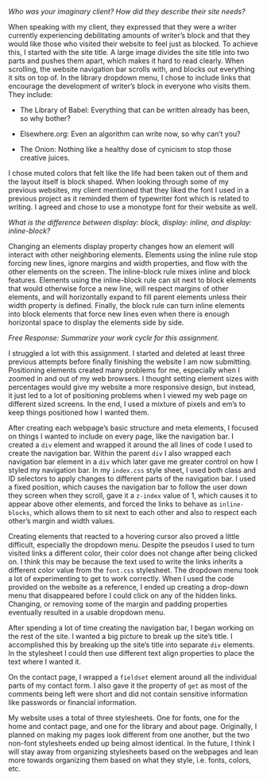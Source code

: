 *Who was your imaginary client? How did they describe their site needs?*

When speaking with my client, they expressed that they were a writer currently experiencing debilitating amounts of writer’s block and that they would like those who visited their website to feel just as blocked.
To achieve this, I started with the site title. A large image divides the site title into two parts and pushes them apart, which makes it hard to read clearly. When scrolling, the website navigation bar scrolls with, and blocks out everything it sits on top of. In the library dropdown menu, I chose to include links that encourage the development of writer’s block in everyone who visits them. They include:

* The Library of Babel: Everything that can be written already has been, so why bother?

* Elsewhere.org: Even an algorithm can write now, so why can’t you?


* The Onion: Nothing like a healthy dose of cynicism to stop those creative juices.


I chose muted colors that felt like the life had been taken out of them and the layout itself is block shaped. When looking through some of my previous websites, my client mentioned that they liked the font I used in a previous project as it reminded them of typewriter font which is related to writing. I agreed and chose to use a monotype font for their website as well.

*What is the difference between display: block, display: inline, and display: inline-block?*

Changing an elements display property changes how an element will interact with other neighboring elements. Elements using the inline rule stop forcing new lines, ignore margins and width properties, and flow with the other elements on the screen. The inline-block rule mixes inline and block features. Elements using the inline-block rule can sit next to block elements that would otherwise force a new line, will respect margins of other elements, and will horizontally expand to fill parent elements unless their width property is defined. Finally, the block rule can turn inline elements into block elements that force new lines even when there is enough horizontal space to display the elements side by side.

*Free Response: Summarize your work cycle for this assignment.*

I struggled a lot with this assignment. I started and deleted at least three previous attempts before finally finishing the website I am now submitting. Positioning elements created many problems for me, especially when I zoomed in and out of my web browsers. I thought setting element sizes with percentages would give my website a more responsive design, but instead, it just led to a lot of positioning problems when I viewed my web page on different sized screens. In the end, I used a mixture of pixels and em’s to keep things positioned how I wanted them.

After creating each webpage’s basic structure and meta elements, I focused on things I wanted to include on every page, like the navigation bar. I created a `div` element and wrapped it around the all lines of code I used to create the navigation bar. Within the parent `div` I also wrapped each navigation bar element in a `div` which later gave me greater control on how I styled my navigation bar. In my `index.css` style sheet, I used both class and ID selectors to apply changes to different parts of the navigation bar. I used a fixed position, which causes the navigation bar to follow the user down they screen when they scroll, gave it a `z-index` value of 1, which causes it to appear above other elements, and forced the links to behave as `inline-blocks`, which allows them to sit next to each other and also to respect each other’s margin and width values.

Creating elements that reacted to a hovering cursor also proved a little difficult, especially the dropdown menu. Despite the pseudos I used to turn visited links a different color, their color does not change after being clicked on. I think this may be because the text used to write the links inherits a different color value from the `font.css` stylesheet. The dropdown menu took a lot of experimenting to get to work correctly. When I used the code provided on the website as a reference, I ended up creating a drop-down menu that disappeared before I could click on any of the hidden links. Changing, or removing some of the margin and padding properties eventually resulted in a usable dropdown menu.

After spending a lot of time creating the navigation bar, I began working on the rest of the site. I wanted a big picture to break up the site’s title. I accomplished this by breaking up the site’s title into separate `div` elements. In the stylesheet I could then use different text align properties to place the text where I wanted it.

On the contact page, I wrapped a `fieldset` element around all the individual parts of my contact form. I also gave it the property of `get` as most of the comments being left were short and did not contain sensitive information like passwords or financial information.

My website uses a total of three stylesheets. One for fonts, one for the home and contact page, and one for the library and about page. Originally, I planned on making my pages look different from one another, but the two non-font stylesheets ended up being almost identical. In the future, I think I will stay away from organizing stylesheets based on the webpages and lean more towards organizing them based on what they style, i.e. fonts, colors, etc.
